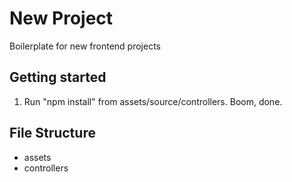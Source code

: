 # New Project
Boilerplate for new frontend projects
## Getting started
1. Run "npm install" from assets/source/controllers. Boom, done.

## File Structure
* assets
* controllers
